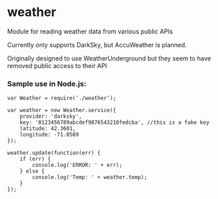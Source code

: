 # weather
Module for reading weather data from various public APIs

Currently only supports DarkSky, but AccuWeather is planned.

Originally designed to use WeatherUnderground but they seem to have removed public access to their API

### Sample use in Node.js:
```
var Weather = require('./weather');

var weather = new Weather.service({
    provider: 'darksky',
    key: '0123456789abcdef9876543210fedcba', //this is a fake key
    latitude: 42.3601,
    longitude: -71.0589
});

weather.update(function(err) {
    if (err) {
        console.log('ERROR: ' + err);
    } else {
        console.log('Temp: ' + weather.temp);
    }     
});
```

